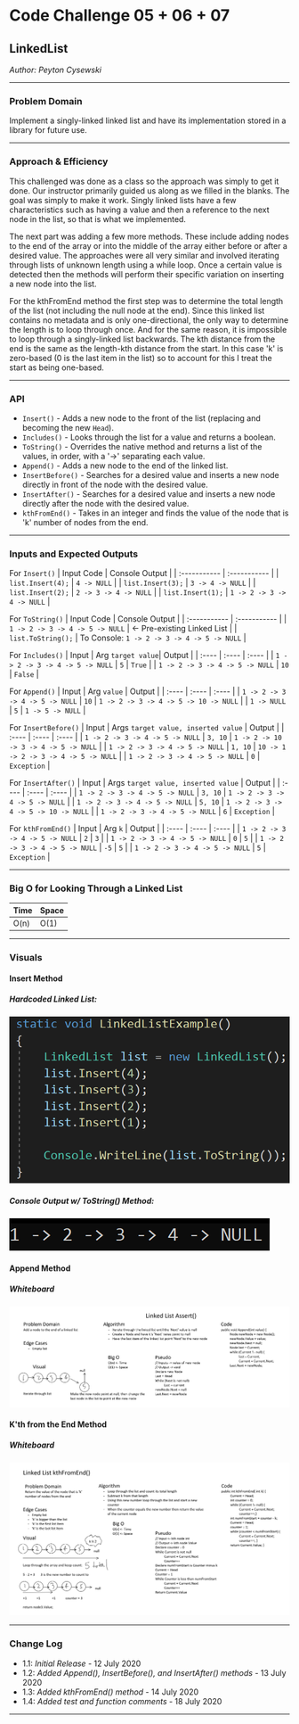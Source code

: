 # Code Challenge 05 + 06 + 07

## LinkedList
*Author: Peyton Cysewski*

---

### Problem Domain

Implement a singly-linked linked list and have its implementation stored in a library for future use.

---


### Approach & Efficiency

This challenged was done as a class so the approach was simply to get it done. Our instructor primarily guided us along as we filled in the blanks. The goal was simply to make it work. Singly linked lists have a few characteristics such as having a value and then a reference to the next node in the list, so that is what we implemented.

The next part was adding a few more methods. These include adding nodes to the end of the array or into the middle of the array either before or after a desired value. The approaches were all very similar and involved iterating through lists of unknown length using a while loop. Once a certain value is detected then the methods will perform their specific variation on inserting a new node into the list.

For the kthFromEnd method the first step was to determine the total length of the list (not including the null node at the end). Since this linked list contains no metadata and is only one-directional, the only way to determine the length is to loop through once. And for the same reason, it is impossible to loop through a singly-linked list backwards. The kth distance from the end is the same as the length-kth distance from the start. In this case 'k' is zero-based (0 is the last item in the list) so to account for this I treat the start as being one-based.


---


### API

- ```Insert()``` - Adds a new node to the front of the list (replacing and becoming the new ```Head```).
- ```Includes()``` - Looks through the list for a value and returns a boolean.
- ```ToString()``` - Overrides the native method and returns a list of the values, in order, with a '->' separating each value.
- ```Append()``` - Adds a new node to the end of the linked list.
- ```InsertBefore()``` - Searches for a desired value and inserts a new node directly in front of the node with the desired value.
- ```InsertAfter()``` - Searches for a desired value and inserts a new node directly after the node with the desired value.
- ```kthFromEnd()``` - Takes in an integer and finds the value of the node that is 'k' number of nodes from the end.


---


### Inputs and Expected Outputs

For ```Insert()```
| Input Code | Console Output |
| :----------- | :----------- |
| ```list.Insert(4);``` | ```4 -> NULL``` |
| ```list.Insert(3);``` | ```3 -> 4 -> NULL``` |
| ```list.Insert(2);``` | ```2 -> 3 -> 4 -> NULL``` |
| ```list.Insert(1);``` | ```1 -> 2 -> 3 -> 4 -> NULL``` |

For ```ToString()```
| Input Code | Console Output |
| :----------- | :----------- |
| ```1 -> 2 -> 3 -> 4 -> 5 -> NULL``` | <- Pre-existing Linked List |
| ```list.ToString();``` | To Console: ```1 -> 2 -> 3 -> 4 -> 5 -> NULL``` |

For ```Includes()```
| Input | Arg ```target value```| Output |
| :---- | :---- | :---- |
| ```1 -> 2 -> 3 -> 4 -> 5 -> NULL``` | ```5``` | ```True``` |
| ```1 -> 2 -> 3 -> 4 -> 5 -> NULL``` | ```10``` | ```False``` |

For ```Append()```
| Input | Arg ```value``` | Output |
| :---- | :---- | :---- |
| ```1 -> 2 -> 3 -> 4 -> 5 -> NULL``` | ```10``` | ```1 -> 2 -> 3 -> 4 -> 5 -> 10 -> NULL``` |
| ```1 -> NULL``` | ```5``` | ```1 -> 5 -> NULL``` |

For ```InsertBefore()```
| Input | Args ```target value, inserted value``` | Output |
| :---- | :---- | :---- |
| ```1 -> 2 -> 3 -> 4 -> 5 -> NULL``` | ```3, 10``` | ```1 -> 2 -> 10 -> 3 -> 4 -> 5 -> NULL``` |
| ```1 -> 2 -> 3 -> 4 -> 5 -> NULL``` | ```1, 10``` | ```10 -> 1 -> 2 -> 3 -> 4 -> 5 -> NULL``` |
| ```1 -> 2 -> 3 -> 4 -> 5 -> NULL``` | ```0``` | ```Exception``` |

For ```InsertAfter()```
| Input | Args ```target value, inserted value``` | Output |
| :---- | :---- | :---- |
| ```1 -> 2 -> 3 -> 4 -> 5 -> NULL``` | ```3, 10``` | ```1 -> 2 -> 3 -> 4 -> 5 -> NULL``` |
| ```1 -> 2 -> 3 -> 4 -> 5 -> NULL``` | ```5, 10``` | ```1 -> 2 -> 3 -> 4 -> 5 -> 10 -> NULL``` |
| ```1 -> 2 -> 3 -> 4 -> 5 -> NULL``` | ```6``` | ```Exception``` |

For ```kthFromEnd()```
| Input | Arg ```k``` | Output |
| :---- | :---- | :---- |
| ```1 -> 2 -> 3 -> 4 -> 5 -> NULL``` | ```2``` | ```3``` |
| ```1 -> 2 -> 3 -> 4 -> 5 -> NULL``` | ```0``` | ```5``` |
| ```1 -> 2 -> 3 -> 4 -> 5 -> NULL``` | ```-5``` | ```5``` |
| ```1 -> 2 -> 3 -> 4 -> 5 -> NULL``` | ```5``` | ```Exception``` |


---


### Big O for Looking Through a Linked List

| Time | Space |
| :----------- | :----------- |
| O(n) | O(1) |


---


### Visuals

#### Insert Method
##### Hardcoded Linked List:
![Input Code](./assets/LinkedListCode.png)
##### Console Output w/ ToString() Method:
![Console Output](./assets/LinkedListOutput.png)

#### Append Method
##### Whiteboard
![Append](./assets/AppendWhiteboard.png)

#### K'th from the End Method
##### Whiteboard
![Append](./assets/kthFromEndWhiteboard.png)

---

### Change Log
- 1.1: *Initial Release* - 12 July 2020
- 1.2: *Added Append(), InsertBefore(), and InsertAfter() methods* - 13 July 2020
- 1.3: *Added kthFromEnd() method* - 14 July 2020
- 1.4: *Added test and function comments* - 18 July 2020

---